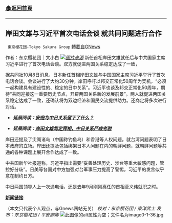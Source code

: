 ###  [:house:返回首頁](https://github.com/ourhimalayas/txt)
---


## 岸田文雄与习近平首次电话会谈 就共同问题进行合作
` 東京櫻花団-Tokyo Sakura Group` [轉載自GNews](https://gnews.org/zh-hans/1582929/)

作者：东京樱花团｜文小白
![](https://lh6.googleusercontent.com/Q_U-trgVUrmL8aNAboWzdY9WGjxIF3LcGT07T3YaSpYsEc8ki1-xrfEDLPuFXtJGcX1Thq9UXZPFPH-2OvFmyYc6ia3rtdxyhEy0501p9mgBMdl9rzwfzZ-dMCdw7bHE17Bkytvy=s0)[*图片来源*](https://gdb.voanews.com/BEF5FB7D-748E-483A-A9FF-BD2020079321_w1597_n_r0_st.jpg)
新任首相岸田文雄就任后与中共国家主席习近平进行了首次电话会谈。双方就促进两国关系稳定达成了一致，

据共同社10月8日消息，日本新任首相岸田文雄与中国国家主席习近平举行了首次电话会谈。会谈进行了大约30分钟。岸田呼吁以邦交正常化50周年为契机，“必须一起构建具有建设性的、稳定的日中关系”。习近平也谈及邦交正常化50周年，期待“共同迎接这一重要历史节点，开辟两国关系新的发展前景”。两人就促进两国关系稳定达成了一致，还确认将为双边经济和国民交流提供助力。还商定将多次进行对话。

- ***延展阅读：***[***安倍为中日关系留下了什么？***](https://www.dw.com/zh/%E5%AE%89%E5%80%8D%E4%B8%BA%E4%B8%AD%E6%97%A5%E5%85%B3%E7%B3%BB%E7%95%99%E4%B8%8B%E4%BA%86%E4%BB%80%E4%B9%88/a-54731249)


- ***延展阅读：***[***岸田文雄笃定拜相，中日关系严峻考验***](https://jp.reuters.com/article/%E6%B8%AF%E6%8A%A5%E7%A4%BE%E8%AF%84%EF%BC%9A%E5%B2%B8%E7%94%B0%E6%96%87%E9%9B%84%E7%AC%83%E5%AE%9A%E6%8B%9C%E7%9B%B8%EF%BC%8C%E4%B8%AD%E6%97%A5%E5%85%B3%E7%B3%BB%E4%B8%A5%E5%B3%BB%E8%80%83%E9%AA%8C-%E4%BF%A1%E6%8A%A59%E6%9C%8830%E6%97%A5-idCNL4S2QW048)


岸田还提及了尖阁诸岛（中国称钓鱼岛）和香港等人权问题。就台湾问题表明了日本政府的立场。岸田还提及包括绑架日本人问题在内的朝鲜问题，就朝鲜问题等共通的各种课题上展开合作达成了一致。

中共国新华社报道称，习近平指出需要“妥善处理历史、涉台等重大敏感问题，管控好分歧”。日美等各国对中方加强对台军事压力提高了警惕，习近平的发言似乎意在制约日方。

中日两国领导人上一次通电话，还是去年9月刚刚离任的首相菅义伟就职之时。

[**新闻链接**](https://www.voachinese.com/a/China-s-Xi-discusses-bilaterial-ties-with-Japan-s-new-PM-20211008/6262786.html)

（本文只代表个人观点，与Gnews网站无关）
*校对：东京樱花团 / 東洋武士*
*发布：东京樱花团 / 平安卿卿*
![此图像的alt属性为空；文件名为image0-1-36.jpg](https://assets.gnews.org/wp-content/uploads/2021/08/image0-1-36.jpg)
